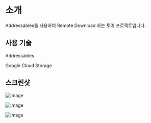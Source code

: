 # 소개
Addressables를 사용하여 Remote Download 하는 토이 프로젝트입니다.


## 사용 기술
Addressables

Google Cloud Storage


## 스크린샷
![image](https://github.com/hanaaple/Toy-Addressables/assets/48403325/06fe0ffe-36d9-4fc2-9518-e65851a90896)

![image](https://github.com/hanaaple/Toy-Addressables/assets/48403325/206709da-1a88-4c57-aa7f-777bb1c336cc)

![image](https://github.com/hanaaple/Toy-Addressables/assets/48403325/369765c0-d34e-4080-9a29-8d456a7ecd9b)

